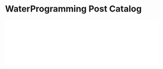# WaterProgramming Post Catalog

<div style="position:relative; display:flex; flex-grow: 1;">
  <iframe src="post_catalog.html" title = "Blog Post Catalog" 
  frameborder="0" allowfullscreen style="flex-grow: 1;">
  </iframe>
</div>